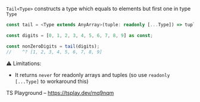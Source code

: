 `Tail<Type>` constructs a type which equals to elements but first one in type `Type`

```ts
const tail = <Type extends AnyArray>(tuple: readonly [...Type]) => tuple.slice(1) as Tail<Type>;

const digits = [0, 1, 2, 3, 4, 5, 6, 7, 8, 9] as const;

const nonZeroDigits = tail(digits);
//    ^? [1, 2, 3, 4, 5, 6, 7, 8, 9]
```

⚠️ Limitations:

- It returns `never` for readonly arrays and tuples (so use `readonly [...Type]` to workaround this)

TS Playground – https://tsplay.dev/mq9nqm
